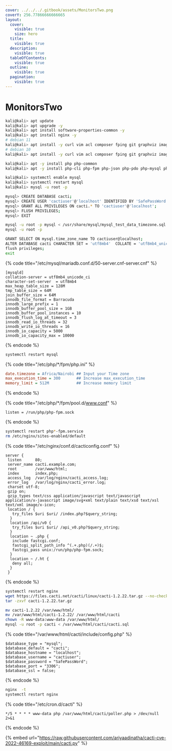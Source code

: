 ```yaml
---
cover: ../../../.gitbook/assets/MonitorsTwo.png
coverY: 256.77866666666665
layout:
  cover:
    visible: true
    size: hero
  title:
    visible: true
  description:
    visible: true
  tableOfContents:
    visible: true
  outline:
    visible: true
  pagination:
    visible: true
---
```


# MonitorsTwo

```bash
kali@kali> apt update
kali@kali> apt upgrade -y
kali@kali> apt install software-properties-common -y
kali@kali> apt install nginx -y
# debian 11
kali@kali> apt install -y curl vim acl composer fping git graphviz imagemagick mariadb-client mariadb-server mtr-tiny nginx-full python3-memcache python3-mysqldb snmp snmpd whois php-snmp rrdtool librrds-perl
# debian 10
kali@kali> apt install -y curl vim acl composer fping git graphviz imagemagick mariadb-client mariadb-server mtr-tiny nginx-full python-memcache python-mysqldb snmp snmpd whois php-snmp rrdtool librrds-perl

kali@kali> apt -y install php php-common
kali@kali> apt -y install php-cli php-fpm php-json php-pdo php-mysql php-zip php-gd  php-mbstring php-curl php-xml php-pear php-bcmath php-gmp php-ldap

kali@kali> systemctl enable mysql
kali@kali> systemctl restart mysql
kali@kali> mysql -u root -p

mysql> CREATE DATABASE cacti;
mysql> CREATE USER 'cactiuser'@'localhost' IDENTIFIED BY 'SafePassWord'; ## Make it strong
mysql> GRANT ALL PRIVILEGES ON cacti.* TO 'cactiuser'@'localhost';
mysql> FLUSH PRIVILEGES;
mysql> EXIT

mysql -u root -p mysql < /usr/share/mysql/mysql_test_data_timezone.sql
mysql -u root -p

GRANT SELECT ON mysql.time_zone_name TO cactiuser@localhost;
ALTER DATABASE cacti CHARACTER SET = 'utf8mb4'  COLLATE = 'utf8mb4_unicode_ci';
flush privileges;
exit
```

{% code title="/etc/mysql/mariadb.conf.d/50-server.cnf-server.cnf" %}
```
[mysqld]
collation-server = utf8mb4_unicode_ci
character-set-server  = utf8mb4
max_heap_table_size = 128M
tmp_table_size = 64M
join_buffer_size = 64M
innodb_file_format = Barracuda
innodb_large_prefix = 1
innodb_buffer_pool_size = 1GB
innodb_buffer_pool_instances = 10
innodb_flush_log_at_timeout = 3
innodb_read_io_threads = 32
innodb_write_io_threads = 16
innodb_io_capacity = 5000
innodb_io_capacity_max = 10000
```
{% endcode %}

```bash
systemctl restart mysql
```

{% code title="/etc/php/*/fpm/php.ini" %}
```ini
date.timezone = Africa/Nairobi ## Input your Time zone
max_execution_time = 300       ## Increase max_execution_time
memory_limit = 512M            ## Increase memory limit
```
{% endcode %}

{% code title="/etc/php/*/fpm/pool.d/www.conf" %}
```
listen = /run/php/php-fpm.sock
```
{% endcode %}

```bash
systemctl restart php*-fpm.service
rm /etc/nginx/sites-enabled/default
```

{% code title="/etc/nginx/conf.d/cacticonfig.conf" %}
```nginx
server {
 listen      80;
 server_name cacti.example.com;
 root        /var/www/html;
 index       index.php;
 access_log  /var/log/nginx/cacti_access.log;
 error_log   /var/log/nginx/cacti_error.log;
 charset utf-8;
 gzip on;
 gzip_types text/css application/javascript text/javascript application/x-javascript image/svg+xml text/plain text/xsd text/xsl text/xml image/x-icon;
 location / {
   try_files $uri $uri/ /index.php?$query_string;
  }
  location /api/v0 {
   try_files $uri $uri/ /api_v0.php?$query_string;
  }
  location ~ .php {
   include fastcgi.conf;
   fastcgi_split_path_info ^(.+.php)(/.+)$;
   fastcgi_pass unix:/run/php/php-fpm.sock;
  }
  location ~ /.ht {
   deny all;
  }
 }
```
{% endcode %}

```bash
systemctl restart nginx
wget https://files.cacti.net/cacti/linux/cacti-1.2.22.tar.gz --no-check-certificate
tar -zxvf cacti-1.2.22.tar.gz

mv cacti-1.2.22 /var/www/html/
mv /var/www/html/cacti-1.2.22/ /var/www/html/cacti
chown -R www-data:www-data /var/www/html/
mysql -u root -p cacti < /var/www/html/cacti/cacti.sql
```

{% code title="/var/www/html/cacti/include/config.php" %}
```
$database_type = "mysql";
$database_default = "cacti";
$database_hostname = "localhost";
$database_username = "cactiuser";
$database_password = "SafePassWord"; 
$database_port = "3306";
$database_ssl = false;
```
{% endcode %}

```bash
nginx  -t
systemctl restart nginx
```

{% code title="/etc/cron.d/cacti" %}
```
*/5 * * * * www-data php /var/www/html/cacti/poller.php > /dev/null 2>&1
```
{% endcode %}







{% embed url="https://raw.githubusercontent.com/ariyaadinatha/cacti-cve-2022-46169-exploit/main/cacti.py" %}
